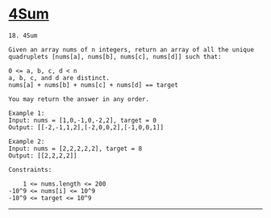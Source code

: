 # [4Sum](https://leetcode.com/problems/4sum/)

    18. 4Sum

    Given an array nums of n integers, return an array of all the unique quadruplets [nums[a], nums[b], nums[c], nums[d]] such that:

    0 <= a, b, c, d < n
    a, b, c, and d are distinct.
    nums[a] + nums[b] + nums[c] + nums[d] == target

    You may return the answer in any order.

    Example 1:
    Input: nums = [1,0,-1,0,-2,2], target = 0
    Output: [[-2,-1,1,2],[-2,0,0,2],[-1,0,0,1]]

    Example 2:
    Input: nums = [2,2,2,2,2], target = 8
    Output: [[2,2,2,2]]

    Constraints:

        1 <= nums.length <= 200
    -10^9 <= nums[i] <= 10^9
    -10^9 <= target <= 10^9
---
